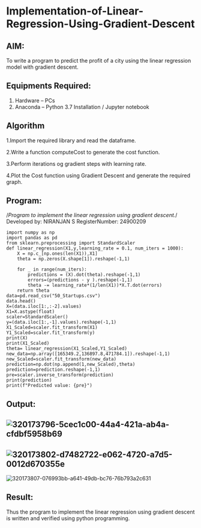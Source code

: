 # Implementation-of-Linear-Regression-Using-Gradient-Descent

## AIM:
To write a program to predict the profit of a city using the linear regression model with gradient descent.

## Equipments Required:
1. Hardware – PCs
2. Anaconda – Python 3.7 Installation / Jupyter notebook

## Algorithm
1.Import the required library and read the dataframe.

2.Write a function computeCost to generate the cost function.

3.Perform iterations og gradient steps with learning rate.

4.Plot the Cost function using Gradient Descent and generate the required graph.

## Program:
/*Program to implement the linear regression using gradient descent.*/
Developed by: NIRANJAN S
RegisterNumber:  24900209

```
import numpy as np
import pandas as pd
from sklearn.preprocessing import StandardScaler
def linear_regression(X1,y,learning_rate = 0.1, num_iters = 1000):
    X = np.c_[np.ones(len(X1)),X1]
    theta = np.zeros(X.shape[1]).reshape(-1,1)
    
    for _ in range(num_iters):
        predictions = (X).dot(theta).reshape(-1,1)
        errors=(predictions - y ).reshape(-1,1)
        theta -= learning_rate*(1/len(X1))*X.T.dot(errors)
    return theta
data=pd.read_csv("50_Startups.csv")
data.head()
X=(data.iloc[1:,:-2].values)
X1=X.astype(float)
scaler=StandardScaler()
y=(data.iloc[1:,-1].values).reshape(-1,1)
X1_Scaled=scaler.fit_transform(X1)
Y1_Scaled=scaler.fit_transform(y)
print(X)
print(X1_Scaled)
theta= linear_regression(X1_Scaled,Y1_Scaled)
new_data=np.array([165349.2,136897.8,471784.1]).reshape(-1,1)
new_Scaled=scaler.fit_transform(new_data)
prediction=np.dot(np.append(1,new_Scaled),theta)
prediction=prediction.reshape(-1,1)
pre=scaler.inverse_transform(prediction)
print(prediction)
print(f"Predicted value: {pre}")

```
## Output:

![320173796-5cec1c00-44a4-421a-ab4a-cfdbf5958b69](https://github.com/user-attachments/assets/acdc718d-5b65-4cee-9f39-880c87f3f617)
---------------------------------------------------------------------------------------------------------------------------------
![320173802-d7482722-e062-4720-a7d5-0012d670355e](https://github.com/user-attachments/assets/0117eb5c-d1c8-4640-8192-03a74872344b)
---------------------------------------------------------------------------------------------------------------------------------
![320173807-076993bb-a641-49db-bc76-76b793a2c631](https://github.com/user-attachments/assets/4e19c8d6-e65c-495e-bf39-f8cbfc6f6e12)



## Result:
Thus the program to implement the linear regression using gradient descent is written and verified using python programming.
